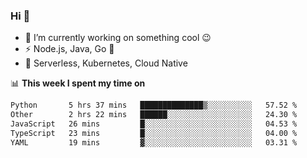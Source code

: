 ### Hi 👋

<!--
**nodejh/nodejh** is a ✨ _special_ ✨ repository because its `README.md` (this file) appears on your GitHub profile.

Here are some ideas to get you started:

- 🔭 I’m currently working on ...
- 🌱 I’m currently learning ...
- 👯 I’m looking to collaborate on ...
- 🤔 I’m looking for help with ...
- 💬 Ask me about ...
- 📫 How to reach me: ...
- 😄 Pronouns: ...
- ⚡ Fun fact: ...
-->

- 🔭 I’m currently working on something cool :wink:
- ⚡ Node.js, Java, Go :thought_balloon:
- 🤖 Serverless, Kubernetes, Cloud Native

📊 **This week I spent my time on**

<!--START_SECTION:waka-->

```txt
Python       5 hrs 37 mins   ██████████████▒░░░░░░░░░░   57.52 %
Other        2 hrs 22 mins   ██████░░░░░░░░░░░░░░░░░░░   24.30 %
JavaScript   26 mins         █░░░░░░░░░░░░░░░░░░░░░░░░   04.53 %
TypeScript   23 mins         █░░░░░░░░░░░░░░░░░░░░░░░░   04.00 %
YAML         19 mins         ▓░░░░░░░░░░░░░░░░░░░░░░░░   03.31 %
```

<!--END_SECTION:waka-->


<!--
:traffic_light: **Visitors**

![visitors](https://visitor-badge.glitch.me/badge?page_id=nodejh.nodejh)
-->
